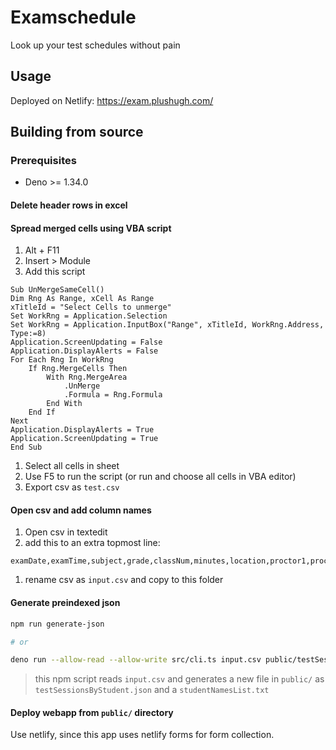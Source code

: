# Examschedule

Look up your test schedules without pain

## Usage

Deployed on Netlify: https://exam.plushugh.com/

## Building from source

### Prerequisites

- Deno >= 1.34.0

#### Delete header rows in excel

#### Spread merged cells using VBA script

1. Alt + F11
2. Insert > Module
3. Add this script

```vba
Sub UnMergeSameCell()
Dim Rng As Range, xCell As Range
xTitleId = "Select Cells to unmerge"
Set WorkRng = Application.Selection
Set WorkRng = Application.InputBox("Range", xTitleId, WorkRng.Address, Type:=8)
Application.ScreenUpdating = False
Application.DisplayAlerts = False
For Each Rng In WorkRng
    If Rng.MergeCells Then
        With Rng.MergeArea
            .UnMerge
            .Formula = Rng.Formula
        End With
    End If
Next
Application.DisplayAlerts = True
Application.ScreenUpdating = True
End Sub
```

<!-- credit: Extendoffice -->

1. Select all cells in sheet
2. Use F5 to run the script (or run and choose all cells in VBA editor)
3. Export csv as `test.csv`

#### Open csv and add column names

1. Open csv in textedit
2. add this to an extra topmost line:

```csv
examDate,examTime,subject,grade,classNum,minutes,location,proctor1,proctor2,numOfStudents,s1,s2,s3,s4,s5,s6,s7,s8,s9,s10,s11,s12,s13,s14,s15,s16,s17,s18,s19,s20,s21,s22,s23,s24,s25,s26,s27,s28,s29,s30,s31,s32,s33,s34,s35,s36,s37,s38,s39,s40,s41,s42,s43,s44,s45,s46,s47,s48,s49,s50,s51,s52,s53,s54
```

1. rename csv as `input.csv` and copy to this folder

#### Generate preindexed json

```bash
npm run generate-json

# or

deno run --allow-read --allow-write src/cli.ts input.csv public/testSessionsByStudent.json public/studentNamesList.txt
```

> this npm script reads `input.csv` and generates a new file in `public/` as `testSessionsByStudent.json` and
> a `studentNamesList.txt`

#### Deploy webapp from `public/` directory

Use netlify, since this app uses netlify forms for form collection.
